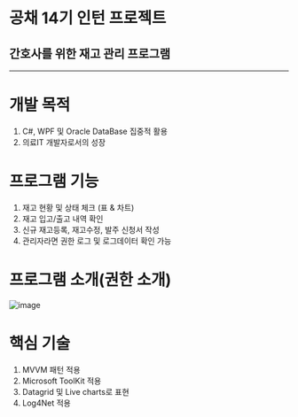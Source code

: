 # 공채 14기 인턴 프로젝트 
## 간호사를 위한 재고 관리 프로그램

-------------------------------------

# 개발 목적
1. C#, WPF 및 Oracle DataBase 집중적 활용
2. 의료IT 개발자로서의 성장

# 프로그램 기능
1. 재고 현황 및 상태 체크 (표 & 차트)
2. 재고 입고/출고 내역 확인
3. 신규 재고등록, 재고수정, 발주 신청서 작성
4. 관리자라면 권한 로그 및 로그데이터 확인 가능 


# 프로그램 소개(권한 소개)
![image](https://user-images.githubusercontent.com/55873546/149647205-f9acb0a4-80b3-412a-886d-eae0fd39f5ac.png)

# 핵심 기술
1. MVVM 패턴 적용
2. Microsoft ToolKit 적용
3. Datagrid 및 Live charts로 표현
4. Log4Net 적용
